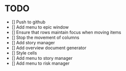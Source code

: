 # TODO

- [] Push to github 
- [] Add menu to epic window
- [] Ensure that rows maintain focus when moving items
- [] Stop the movement of columns
- [] Add story manager
- [] Add overview document generator
- [] Style cells
- [] Add menu to story manager
- [] Add menu to risk manager

